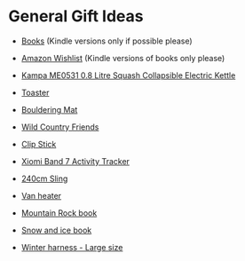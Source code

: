 # General Gift Ideas

- [Books](https://github.com/TerryLansdown/lists/blob/master/books-to-get.md) (Kindle versions only if possible please)

- [Amazon Wishlist](https://www.amazon.co.uk/hz/wishlist/ls/YEMNIYY7ALL8) (Kindle versions of books only please)
- [Kampa ME0531 0.8 Litre Squash Collapsible Electric Kettle](https://amzn.eu/d/03tGmq20)
- [Toaster](https://amzn.eu/d/06Jnzm8M)
- [Bouldering Mat](https://alpkit.com/products/mujo-bouldering-mat)
- [Wild Country Friends](https://rockrun.com/products/wild-country-friend-1-2-3-set)
- [Clip Stick](https://www.tiso.com/eamga2ti0296/beta-climbing-betastick-evo-s-unisex-no-colour-eamga2ti0296/00126294/)
- [Xiomi Band 7 Activity Tracker](https://amzn.eu/d/02YPdcm2)
- [240cm Sling](https://www.needlesports.com/Catalogue/Climbing/Rock-Trad-Climbing/Slings-Extenders/Mammut-Contact-8mm-Dyneema-Sling)
- [Van heater](https://vwcaliforniaclub.com/shop/product/outdoor-revolution-electric-eco-oscillation-heater)
- [Mountain Rock book](https://www.needlesports.com/Catalogue/Books-Media/Guidebooks/Scotland/Mountain-Rock-COR-G008)
- [Snow and ice book](https://www.needlesports.com/Catalogue/Books-Media/Guidebooks/Scotland/Snow-Ice-COR-CG011)
- [Winter harness - Large size](https://www.alpinetrek.co.uk/blue-ice-choucas-harness-climbing-harness/)
